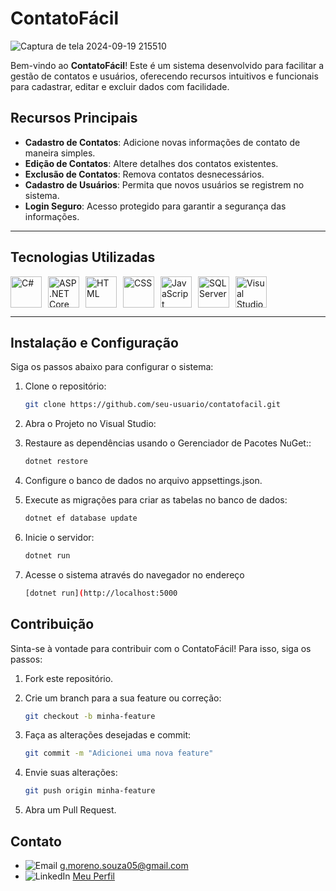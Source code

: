 # ContatoFácil

![Captura de tela 2024-09-19 215510](https://github.com/user-attachments/assets/e5afde00-4038-4f8b-a9d2-babfb80fdd40)


Bem-vindo ao **ContatoFácil**! Este é um sistema desenvolvido para facilitar a gestão de contatos e usuários, oferecendo recursos intuitivos e funcionais para cadastrar, editar e excluir dados com facilidade.

## Recursos Principais

- **Cadastro de Contatos**: Adicione novas informações de contato de maneira simples.
- **Edição de Contatos**: Altere detalhes dos contatos existentes.
- **Exclusão de Contatos**: Remova contatos desnecessários.
- **Cadastro de Usuários**: Permita que novos usuários se registrem no sistema.
- **Login Seguro**: Acesso protegido para garantir a segurança das informações.

---

## Tecnologias Utilizadas

<div style="display: flex; gap: 10px;">
<img src="https://cdn.worldvectorlogo.com/logos/c--4.svg" alt="C#" width="50">
<img src="https://upload.wikimedia.org/wikipedia/commons/e/ee/.NET_Core_Logo.svg" alt="ASP.NET Core MVC" width="50">
<img src="https://upload.wikimedia.org/wikipedia/commons/3/38/HTML5_Badge.svg" alt="HTML" width="50">
<img src="https://upload.wikimedia.org/wikipedia/commons/6/62/CSS3_logo.svg" alt="CSS" width="50">
<img src="https://upload.wikimedia.org/wikipedia/commons/d/d4/Javascript-shield.svg" alt="JavaScript" width="50">
<img src="https://cdn.worldvectorlogo.com/logos/microsoft-sql-server-1.svg" alt="SQL Server" width="50">
<img src="https://cdn.worldvectorlogo.com/logos/visual-studio-code-1.svg" alt="Visual Studio" width="50">
</div>

---

## Instalação e Configuração

Siga os passos abaixo para configurar o sistema:

1. Clone o repositório:

   ```bash
   git clone https://github.com/seu-usuario/contatofacil.git

2. Abra o Projeto no Visual Studio:

3. Restaure as dependências usando o Gerenciador de Pacotes NuGet::
   ```bash
   dotnet restore
   
4. Configure o banco de dados no arquivo appsettings.json.

5. Execute as migrações para criar as tabelas no banco de dados:
   ```bash
   dotnet ef database update
   
6. Inicie o servidor:
    ```bash
   dotnet run

7. Acesse o sistema através do navegador no endereço
    ```bash
   [dotnet run](http://localhost:5000

## Contribuição

Sinta-se à vontade para contribuir com o ContatoFácil! Para isso, siga os passos:

1. Fork este repositório.

2. Crie um branch para a sua feature ou correção:
    ```bash
    git checkout -b minha-feature

3. Faça as alterações desejadas e commit:
    ```bash
    git commit -m "Adicionei uma nova feature"

4. Envie suas alterações:
   ```bash
   git push origin minha-feature

5. Abra um Pull Request.

## Contato

- ![Email](https://img.shields.io/badge/-Email-D14836?style=flat-square&logo=gmail&logoColor=white) g.moreno.souza05@gmail.com
- ![LinkedIn](https://img.shields.io/badge/-LinkedIn-0077B5?style=flat-square&logo=linkedin&logoColor=white) [Meu Perfil]([https://www.linkedin.com/in/gustavo-moreno-8a925b26a/])



